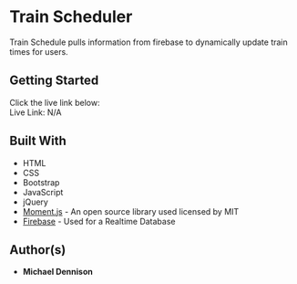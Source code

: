 # Train Scheduler

Train Schedule pulls information from firebase to dynamically update train times for users.

## Getting Started
Click the live link below:  
Live Link: N/A

## Built With
* HTML
* CSS
* Bootstrap
* JavaScript
* jQuery
* [Moment.js](https://momentjs.com/) - An open source library used licensed by MIT
* [Firebase](https://firebase.google.com) - Used for a Realtime Database

## Author(s)

* **Michael Dennison** 

